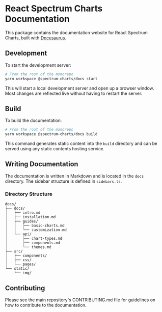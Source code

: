 # React Spectrum Charts Documentation

This package contains the documentation website for React Spectrum Charts, built with [Docusaurus](https://docusaurus.io/).

## Development

To start the development server:

```bash
# From the root of the monorepo
yarn workspace @spectrum-charts/docs start
```

This will start a local development server and open up a browser window. Most changes are reflected live without having to restart the server.

## Build

To build the documentation:

```bash
# From the root of the monorepo
yarn workspace @spectrum-charts/docs build
```

This command generates static content into the `build` directory and can be served using any static contents hosting service.

## Writing Documentation

The documentation is written in Markdown and is located in the `docs` directory. The sidebar structure is defined in `sidebars.ts`.

### Directory Structure

```
docs/
├── docs/
│   ├── intro.md
│   ├── installation.md
│   ├── guides/
│   │   ├── basic-charts.md
│   │   └── customization.md
│   └── api/
│       ├── chart-types.md
│       ├── components.md
│       └── themes.md
├── src/
│   ├── components/
│   ├── css/
│   └── pages/
└── static/
    └── img/
```

## Contributing

Please see the main repository's CONTRIBUTING.md file for guidelines on how to contribute to the documentation. 